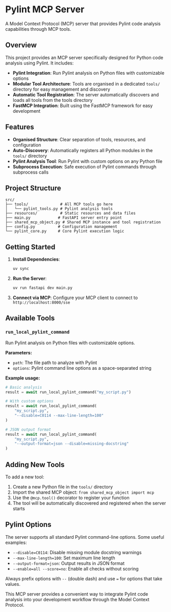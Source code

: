 # Pylint MCP Server

A Model Context Protocol (MCP) server that provides Pylint code analysis capabilities through MCP tools.

## Overview

This project provides an MCP server specifically designed for Python code analysis using Pylint. It includes:

- **Pylint Integration**: Run Pylint analysis on Python files with customizable options
- **Modular Tool Architecture**: Tools are organised in a dedicated `tools/` directory for easy management and discovery
- **Automatic Tool Registration**: The server automatically discovers and loads all tools from the tools directory
- **FastMCP Integration**: Built using the FastMCP framework for easy development

## Features

- **Organised Structure**: Clear separation of tools, resources, and configuration
- **Auto-Discovery**: Automatically registers all Python modules in the `tools/` directory
- **Pylint Analysis Tool**: Run Pylint with custom options on any Python file
- **Subprocess Execution**: Safe execution of Pylint commands through subprocess calls

## Project Structure

```
src/
├── tools/              # All MCP tools go here
│   └── pylint_tools.py # Pylint analysis tools
├── resources/          # Static resources and data files
├── main.py            # FastAPI server entry point
├── shared_mcp_object.py # Shared MCP instance and tool registration
├── config.py          # Configuration management
└── pylint_core.py     # Core Pylint execution logic
```

## Getting Started

1. **Install Dependencies**:
   ```bash
   uv sync
   ```

2. **Run the Server**:
   ```bash
   uv run fastapi dev main.py
   ```

3. **Connect via MCP**: Configure your MCP client to connect to `http://localhost:8000/sse`

## Available Tools

### `run_local_pylint_command`

Run Pylint analysis on Python files with customizable options.

**Parameters:**
- `path`: The file path to analyze with Pylint
- `options`: Pylint command line options as a space-separated string

**Example usage:**
```python
# Basic analysis
result = await run_local_pylint_command("my_script.py")

# With custom options
result = await run_local_pylint_command(
    "my_script.py", 
    "--disable=C0114 --max-line-length=100"
)

# JSON output format
result = await run_local_pylint_command(
    "my_script.py",
    "--output-format=json --disable=missing-docstring"
)
```

## Adding New Tools

To add a new tool:

1. Create a new Python file in the `tools/` directory
2. Import the shared MCP object: `from shared_mcp_object import mcp`
3. Use the `@mcp.tool()` decorator to register your function
4. The tool will be automatically discovered and registered when the server starts

## Pylint Options

The server supports all standard Pylint command-line options. Some useful examples:

- `--disable=C0114`: Disable missing module docstring warnings
- `--max-line-length=100`: Set maximum line length
- `--output-format=json`: Output results in JSON format
- `--enable=all --score=no`: Enable all checks without scoring

Always prefix options with `--` (double dash) and use `=` for options that take values.

This MCP server provides a convenient way to integrate Pylint code analysis into your development workflow through the Model Context Protocol.
